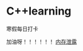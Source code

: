# C++learning
寒假每日打卡

加油呀！！！！！！
[内存泄露](https://github.com/logic-life/C-learning/blob/main/memory_leak/README.md)
